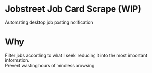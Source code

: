 # Jobstreet Job Card Scrape (WIP)
Automating desktop job posting notification

# Why
Filter jobs according to what I seek, reducing it into the most important information.  
Prevent wasting hours of mindless browsing.
